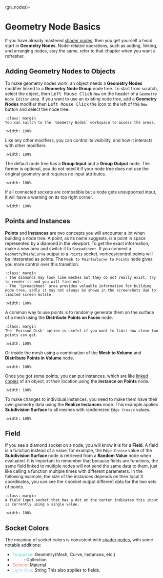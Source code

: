 (gn_nodes)=

# Geometry Node Basics
If you have already mastered [shader nodes](PBR_mat), then you get yourself a head start in **Geometry Nodes**. Node-related operations, such as adding, linking, and arranging nodes, stay the same, refer to that chapter when you want a refresher.


## Adding Geometry Nodes to Objects
To make geometry nodes work, an object needs a **Geometry Nodes** modifier linked to a **Geometry Node Group** node tree. To start from scratch, select the object, then <kbd>Left Mouse Click</kbd> `New` on the header of a `Geometry Node Editor` area. If you want to use an existing node tree, add a **Geometry Nodes** modifier then <kbd>Left Mouse Click</kbd> the icon to the left of the `New` button and select the node tree.
```{tip}
:class: margin
You can switch to the `Geometry Nodes` workspace to access the areas.
```
```{figure} ../../assets/geom_node/geom_node_start.png
:width: 100%
```
Like any other modifiers, you can control its visibility, and how it interacts with other modifiers.
```{figure} ../../assets/geom_node/geom_node_mod.gif
:width: 100%
```
The default node tree has a **Group Input** and a **Group Output** node. The former is optional, you do not need it if your node tree does not use the original geometry and requires no input attributes.
```{figure} ../../assets/geom_node/geom_node_no_input.png
:width: 100%
```
If all connected sockets are compatible but a node gets unsupported input, it will have a warning on its top right corner.
```{figure} ../../assets/geom_node/geom_node_wrong_input.png
:width: 100%
```

## Points and Instances
**Points** and **Instances** are two concepts you will encounter a lot when building a node tree. A point, as its name suggests, is a point in space represented by a diamond in the viewport. To get the exact information, make a new area and switch it to `Spreadsheet`. If you connect a `Geometry`/`Mesh`/`Curve` output to a `Points` socket, vertices/control points will be interpreted as points. The `Mesh to Points`/`Curve to Points` node gives you more control over this transition.
```{tip}
:class: margin
- The diamonds may look like meshes but they do not really exist, try to render it and you will find out.
- The `Spreadsheet` area provides valuable information for building node tree, sadly it may not always be shown in the screenshots due to limited screen estate.
```
```{figure} ../../assets/geom_node/geom_node_point.png
:width: 100%
```
A common way to use points is to randomly generate them on the surface of a mesh using the **Distribute Points on Faces** node.
```{tip}
:class: margin
The `Poisson Disk` option is useful if you want to limit how close two points can get.
```
```{figure} ../../assets/geom_node/geom_node_point_dist_face.png
:width: 100%
```
Or inside the mesh using a combination of the **Mesh to Volume** and **Distribute Points in Volume** node.
```{figure} ../../assets/geom_node/geom_node_point_dist_vol.png
:width: 100%
```
Once you got some points, you can put instances, which are like [linked copies](object:tools) of an object, at their location using the **Instance on Points** node.
```{figure} ../../assets/geom_node/geom_node_inst_on_points.png
:width: 100%
```
To make changes to individual instances, you need to make them have their own geometry data using the **Realize Instances** node. This example applies **Subdivision Surface** to all meshes with randomized `Edge Crease` values.
```{figure} ../../assets/geom_node/geom_node_real_inst.png
:width: 100%
```


## Field
If you see a diamond socket on a node, you will know it is for a **Field**. A field is a function instead of a value, for example, the `Edge Crease` value of the **Subdivision Surface** node is retrieved from a **Random Value** node when evaluated. It is important to remember that because fields are functions, the same field linked to multiple nodes will not send the same data to them, just like calling a function multiple times with different parameters. In the following example, the size of the instances depends on their local X coordinates, you can see the `X` socket output different data for the two sets of points.
```{tip}
:class: margin
A field input socket that has a dot at the center indicates this input is currently using a single value.
```
```{figure} ../../assets/geom_node/geom_node_field.png
:width: 100%
```

## Socket Colors
The meaning of socket colors is consistent with [shader nodes](shader_node_tree), with some notable additions:
- <span style="color:#40E0D0">Turquoise</span>: Geometry(Mesh, Curve, Instances, etc.)
- <span style="color:#FFFFFF">White</span>: Collection
- <span style="color:#FA8072">Salmon</span>: Material
- <span style="color:#ADD8E6">Light blue</span>: String
This also applies to fields.